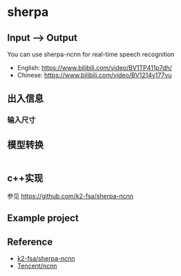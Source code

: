 # sherpa

## Input --> Output

You can use sherpa-ncnn for real-time speech recognition

- English: https://www.bilibili.com/video/BV1TP411p7dh/
- Chinese: https://www.bilibili.com/video/BV1214y177vu

## 出入信息

### 输入尺寸

## 模型转换

```python

```

## c++实现

参见 https://github.com/k2-fsa/sherpa-ncnn

## Example project

## Reference

- [k2-fsa/sherpa-ncnn](https://github.com/k2-fsa/sherpa-ncnn)
- [Tencent/ncnn](https://github.com/Tencent/ncnn)
